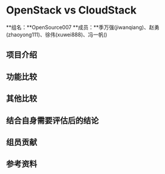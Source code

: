 # OpenStack vs CloudStack #

  **组名：**OpenSource007 
  **成员：**季万强(jiwanqiang)、赵勇(zhaoyong111)、徐伟(xuwei888)、冯一帆()

## 项目介绍 ##

## 功能比较 ##

## 其他比较 ##

## 结合自身需要评估后的结论 ##

## 组员贡献 ##

## 参考资料 ##

